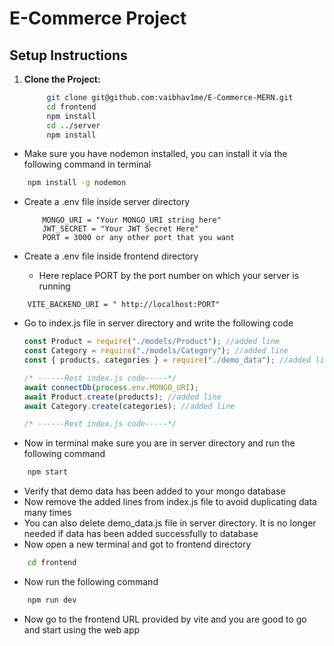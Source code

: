 # E-Commerce Project

## Setup Instructions

1. **Clone the Project:**
   ```bash
        git clone git@github.com:vaibhav1me/E-Commerce-MERN.git
        cd frontend
        npm install
        cd ../server
        npm install
   ```
- Make sure you have nodemon installed, you can install it via the following command in terminal
```bash
    npm install -g nodemon
```
- Create a .env file inside server directory

  ```.env
      MONGO_URI = "Your MONGO_URI string here"
      JWT_SECRET = "Your JWT Secret Here"
      PORT = 3000 or any other port that you want
  ```

- Create a .env file inside frontend directory
    - Here replace PORT by the port number on which your server is running

```.env
    VITE_BACKEND_URI = " http://localhost:PORT"  
```

- Go to index.js file in server directory and write the following code

  ```js
  const Product = require("./models/Product"); //added line
  const Category = require("./models/Category"); //added line
  const { products, categories } = require("./demo_data"); //added line

  /* ------Rest index.js code-----*/
  await connectDb(process.env.MONGO_URI);
  await Product.create(products); //added line
  await Category.create(categories); //added line

  /* ------Rest index.js code-----*/
  ```

- Now in terminal make sure you are in server directory and run the following command

```bash
    npm start
```

- Verify that demo data has been added to your mongo database
- Now remove the added lines from index.js file to avoid duplicating data many times
- You can also delete demo_data.js file in server directory. It is no longer needed if data has been added successfully to database
- Now open a new terminal and got to frontend directory
```bash
    cd frontend
```

- Now run the following command
```bash
    npm run dev
```

- Now go to the frontend URL provided by vite and you are good to go and start using the web app
